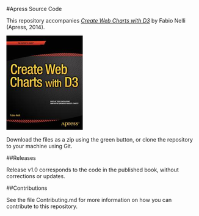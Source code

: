 #Apress Source Code

This repository accompanies [*Create Web Charts with D3*](http://www.apress.com/9781484208663) by Fabio Nelli (Apress, 2014).

![Cover image](9781484208663.jpg)

Download the files as a zip using the green button, or clone the repository to your machine using Git.

##Releases

Release v1.0 corresponds to the code in the published book, without corrections or updates.

##Contributions

See the file Contributing.md for more information on how you can contribute to this repository.
